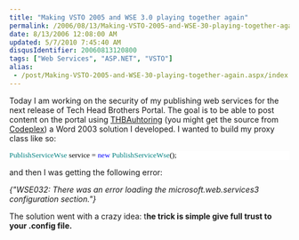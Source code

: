 ```yaml
---
title: "Making VSTO 2005 and WSE 3.0 playing together again"
permalink: /2006/08/13/Making-VSTO-2005-and-WSE-30-playing-together-again/
date: 8/13/2006 12:08:00 AM
updated: 5/7/2010 7:45:40 AM
disqusIdentifier: 20060813120800
tags: ["Web Services", "ASP.NET", "VSTO"]
alias:
 - /post/Making-VSTO-2005-and-WSE-30-playing-together-again.aspx/index.html
---
```

Today I am working on the security of my publishing web services for the next release of Tech Head Brothers Portal. The goal is to be able to post content on the portal using [THBAuhtoring](http://www.codeplex.com/Wiki/View.aspx?ProjectName=THBAuthoring "THBAuthoring") (you might get the source from [Codeplex](http://www.codeplex.com/ "Codeplex")) a Word 2003 solution I developed. I wanted to build my proxy class like so:

<div style="FONT-SIZE: 10pt; BACKGROUND: white; COLOR: black; FONT-FAMILY: Consolas">


<!-- more -->
<span style="COLOR: teal">PublishServiceWse</span> service = <span style="COLOR: blue">new</span> <span style="COLOR: teal">PublishServiceWse</span>();
</div>


and then I was getting the following error:

<em>{"WSE032: There was an error loading the microsoft.web.services3 configuration section."}</em>

The solution went with a crazy idea: t<strong>he trick is simple give full trust to your .config file.</strong>
